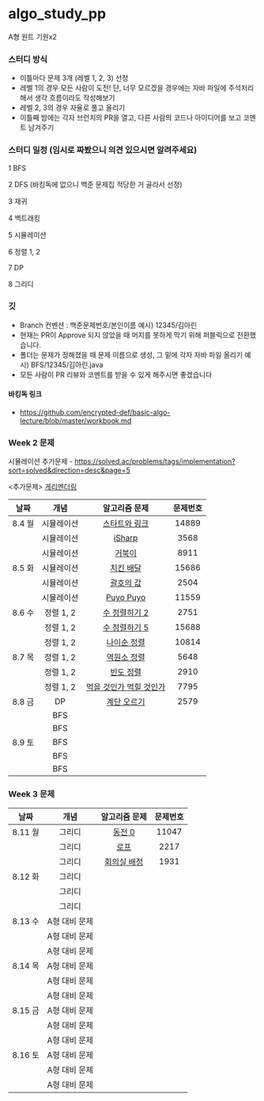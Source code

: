 # algo_study_pp

A형 원트 기원x2

### 스터디 방식

- 이틀마다 문제 3개 (레벨 1, 2, 3) 선정
- 레벨 1의 경우 모든 사람이 도전! 단, 너무 모르겠을 경우에는 자바 파일에 주석처리 해서 생각 흐름이라도 작성해보기
- 레벨 2, 3의 경우 자율로 풀고 올리기
- 이틀째 밤에는 각자 브런치의 PR을 열고, 다른 사람의 코드나 아이디어를 보고 코멘트 남겨주기

### 스터디 일정 (임시로 짜봤으니 의견 있으시면 알려주세요)

1 BFS

2 DFS (바킹독에 없으니 백준 문제집 적당한 거 골라서 선정)

3 재귀

4 백트래킹

5 시뮬레이션

6 정렬 1, 2

7 DP

8 그리디

### 깃

- Branch 컨벤션 : 백준문제번호/본인이름
  예시) 12345/김아린
- 현재는 PR이 Approve 되지 않았을 때 머지를 못하게 막기 위해 퍼블릭으로 전환했습니다.
- 폴더는 문제가 정해졌을 때 문제 이름으로 생성, 그 밑에 각자 자바 파일 올리기
  예시) BFS/12345/김아린.java
- 모든 사람이 PR 리뷰와 코멘트를 받을 수 있게 해주시면 좋겠습니다

#### 바킹독 링크
- https://github.com/encrypted-def/basic-algo-lecture/blob/master/workbook.md

### Week 2 문제
시뮬레이션 추가문제 - https://solved.ac/problems/tags/implementation?sort=solved&direction=desc&page=5


<추가문제>
[게리멘더링](https://www.acmicpc.net/problem/17471)

  
|     날짜     | 개념  | 알고리즘 문제 | 문제번호 |
| :--------: | :-: | :-----: | :--: |
| 8.4 월   |   시뮬레이션  |    [스타트와 링크](https://www.acmicpc.net/problem/14889)     |   14889   |
|         |   시뮬레이션  |    [iSharp](https://www.acmicpc.net/problem/3568)     |   3568   |
|         |   시뮬레이션  |     [거북이](https://www.acmicpc.net/problem/8911)    |   8911   |
| 8.5 화  |   시뮬레이션  |   [치킨 배달](https://www.acmicpc.net/problem/15686)     |   15686   |
|         |   시뮬레이션  |    [괄호의 값](https://www.acmicpc.net/problem/2504)     |   2504   |
|         |   시뮬레이션  |      [Puyo Puyo](https://www.acmicpc.net/problem/11559)   |   11559   |
| 8.6 수  |   정렬 1, 2  |     [수 정렬하기 2](https://www.acmicpc.net/problem/2751)    |   2751   |
|         |   정렬 1, 2  |     [수 정렬하기 5](https://www.acmicpc.net/problem/15688)    |   15688   |
|         |   정렬 1, 2  |     [나이순 정렬](https://www.acmicpc.net/problem/10814)    |   10814   |
|  8.7 목  |   정렬 1, 2  |     [역원소 정렬](https://www.acmicpc.net/problem/5648)    |   5648   |
|         |   정렬 1, 2  |     [빈도 정렬](https://www.acmicpc.net/problem/2910)    |   2910   |
|         |   정렬 1, 2  |     [먹을 것인가 먹힐 것인가](https://www.acmicpc.net/problem/7795)    |   7795   |
| 8.8 금  |   DP  |     [계단 오르기](https://www.acmicpc.net/problem/2579)    |   2579   |
|         |   BFS  |         |      |
|         |   BFS  |         |      |
| 8.9 토  |   BFS  |         |      |
|         |   BFS  |         |      |
|         |   BFS  |         |      |


### Week 3 문제
  
|     날짜     | 개념  | 알고리즘 문제 | 문제번호 |
| :--------: | :-: | :-----: | :--: |
| 8.11 월   |   그리디  |    [동전 0](https://www.acmicpc.net/problem/11047)     |    11047  |
|         |   그리디  |     [로프](https://www.acmicpc.net/problem/2217)    |   2217   |
|         |   그리디  |     [회의실 배정](https://www.acmicpc.net/problem/1931)    |   1931   |
| 8.12 화  |   그리디  |         |      |
|         |   그리디  |         |      |
|         |   그리디  |         |      |
| 8.13 수  |   A형 대비 문제  |         |      |
|         |   A형 대비 문제  |         |      |
|         |   A형 대비 문제  |         |      |
|  8.14 목  |   A형 대비 문제  |         |      |
|         |   A형 대비 문제  |         |      |
|         |   A형 대비 문제  |         |      |
| 8.15 금  |   A형 대비 문제  |         |      |
|         |   A형 대비 문제  |         |      |
|         |   A형 대비 문제  |         |      |
| 8.16 토  |   A형 대비 문제  |         |      |
|         |   A형 대비 문제  |         |      |
|         |   A형 대비 문제  |         |      |
